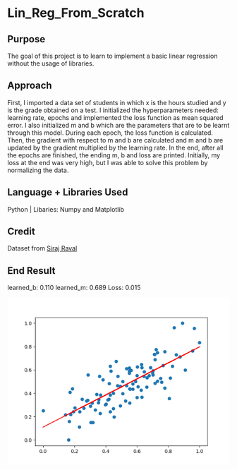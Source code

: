 # Lin_Reg_From_Scratch

## Purpose

The goal of this project is to learn to implement a basic linear regression without the
usage of libraries.

## Approach

First, I imported a data set of students in which x is the hours studied and y is the
grade obtained on a test. I initialized the hyperparameters needed: learning rate,
epochs and implemented the loss function as mean squared error. I also initialized
m and b which are the parameters that are to be learnt through this model. During each epoch,
the loss function is calculated. Then, the gradient with respect to m and b are calculated
and m and b are updated by the gradient multiplied by the learning rate. In the end, after
all the epochs are finished, the ending m, b and loss are printed. Initially, my loss
at the end was very high, but I was able to solve this problem by normalizing the data.

## Language + Libraries Used

Python | Libaries: Numpy and Matplotlib

## Credit

Dataset from [Siraj Raval](https://github.com/llSourcell/linear_regression_live)

## End Result

learned_b: 0.110
learned_m: 0.689
Loss: 0.015

![Line of best fit](Figure_1.png)